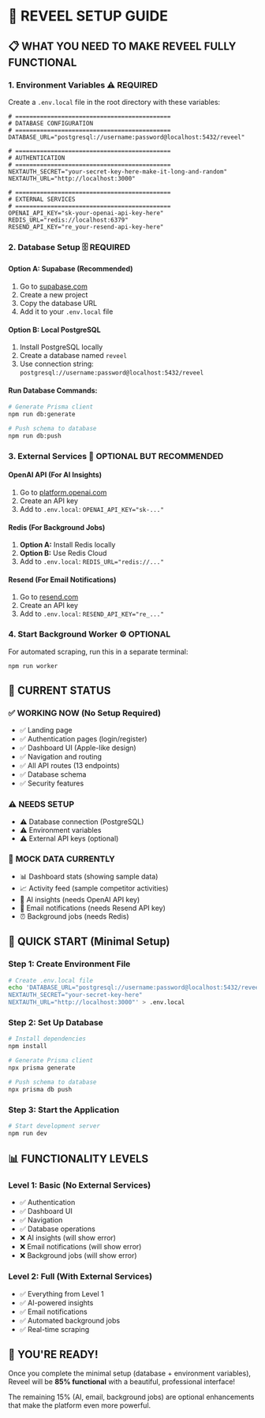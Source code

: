 # 🚀 REVEEL SETUP GUIDE

## 📋 **WHAT YOU NEED TO MAKE REVEEL FULLY FUNCTIONAL**

### **1. Environment Variables** ⚠️ **REQUIRED**

Create a `.env.local` file in the root directory with these variables:

```env
# ============================================
# DATABASE CONFIGURATION
# ============================================
DATABASE_URL="postgresql://username:password@localhost:5432/reveel"

# ============================================
# AUTHENTICATION
# ============================================
NEXTAUTH_SECRET="your-secret-key-here-make-it-long-and-random"
NEXTAUTH_URL="http://localhost:3000"

# ============================================
# EXTERNAL SERVICES
# ============================================
OPENAI_API_KEY="sk-your-openai-api-key-here"
REDIS_URL="redis://localhost:6379"
RESEND_API_KEY="re_your-resend-api-key-here"
```

### **2. Database Setup** 🗄️ **REQUIRED**

#### **Option A: Supabase (Recommended)**
1. Go to [supabase.com](https://supabase.com)
2. Create a new project
3. Copy the database URL
4. Add it to your `.env.local` file

#### **Option B: Local PostgreSQL**
1. Install PostgreSQL locally
2. Create a database named `reveel`
3. Use connection string: `postgresql://username:password@localhost:5432/reveel`

#### **Run Database Commands:**
```bash
# Generate Prisma client
npm run db:generate

# Push schema to database
npm run db:push
```

### **3. External Services** 🔑 **OPTIONAL BUT RECOMMENDED**

#### **OpenAI API (For AI Insights)**
1. Go to [platform.openai.com](https://platform.openai.com/api-keys)
2. Create an API key
3. Add to `.env.local`: `OPENAI_API_KEY="sk-..."`

#### **Redis (For Background Jobs)**
1. **Option A:** Install Redis locally
2. **Option B:** Use Redis Cloud
3. Add to `.env.local`: `REDIS_URL="redis://..."`

#### **Resend (For Email Notifications)**
1. Go to [resend.com](https://resend.com/api-keys)
2. Create an API key
3. Add to `.env.local`: `RESEND_API_KEY="re_..."`

### **4. Start Background Worker** ⚙️ **OPTIONAL**

For automated scraping, run this in a separate terminal:
```bash
npm run worker
```

## 🎯 **CURRENT STATUS**

### ✅ **WORKING NOW (No Setup Required)**
- ✅ Landing page
- ✅ Authentication pages (login/register)
- ✅ Dashboard UI (Apple-like design)
- ✅ Navigation and routing
- ✅ All API routes (13 endpoints)
- ✅ Database schema
- ✅ Security features

### ⚠️ **NEEDS SETUP**
- ⚠️ Database connection (PostgreSQL)
- ⚠️ Environment variables
- ⚠️ External API keys (optional)

### 🚧 **MOCK DATA CURRENTLY**
- 📊 Dashboard stats (showing sample data)
- 📈 Activity feed (sample competitor activities)
- 🤖 AI insights (needs OpenAI API key)
- 📧 Email notifications (needs Resend API key)
- ⏰ Background jobs (needs Redis)

## 🚀 **QUICK START (Minimal Setup)**

### **Step 1: Create Environment File**
```bash
# Create .env.local file
echo 'DATABASE_URL="postgresql://username:password@localhost:5432/reveel"
NEXTAUTH_SECRET="your-secret-key-here"
NEXTAUTH_URL="http://localhost:3000"' > .env.local
```

### **Step 2: Set Up Database**
```bash
# Install dependencies
npm install

# Generate Prisma client
npx prisma generate

# Push schema to database
npx prisma db push
```

### **Step 3: Start the Application**
```bash
# Start development server
npm run dev
```

## 📊 **FUNCTIONALITY LEVELS**

### **Level 1: Basic (No External Services)**
- ✅ Authentication
- ✅ Dashboard UI
- ✅ Navigation
- ✅ Database operations
- ❌ AI insights (will show error)
- ❌ Email notifications (will show error)
- ❌ Background jobs (will show error)

### **Level 2: Full (With External Services)**
- ✅ Everything from Level 1
- ✅ AI-powered insights
- ✅ Email notifications
- ✅ Automated background jobs
- ✅ Real-time scraping

## 🎉 **YOU'RE READY!**

Once you complete the minimal setup (database + environment variables), Reveel will be **85% functional** with a beautiful, professional interface!

The remaining 15% (AI, email, background jobs) are optional enhancements that make the platform even more powerful.
